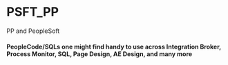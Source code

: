 # PSFT_PP
PP and PeopleSoft

#### PeopleCode/SQLs one might find handy to use across Integration Broker, Process Monitor, SQL, Page Design, AE Design, and many more
